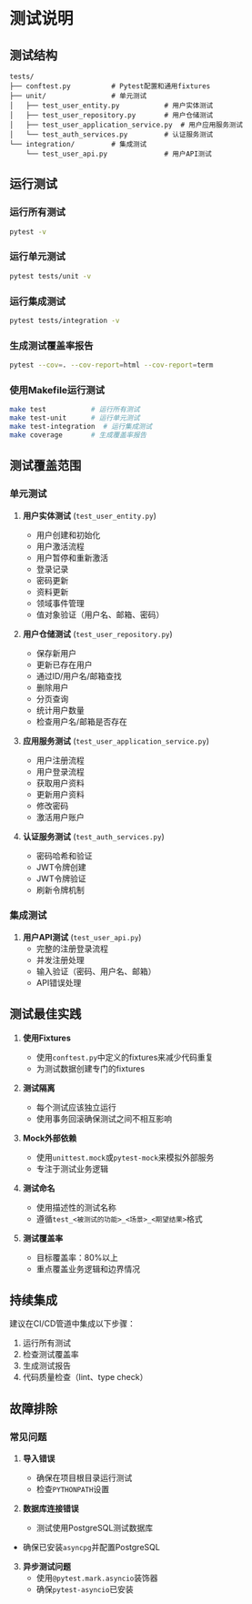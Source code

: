# 测试说明

## 测试结构

```
tests/
├── conftest.py          # Pytest配置和通用fixtures
├── unit/                # 单元测试
│   ├── test_user_entity.py           # 用户实体测试
│   ├── test_user_repository.py       # 用户仓储测试
│   ├── test_user_application_service.py  # 用户应用服务测试
│   └── test_auth_services.py         # 认证服务测试
└── integration/         # 集成测试
    └── test_user_api.py              # 用户API测试
```

## 运行测试

### 运行所有测试
```bash
pytest -v
```

### 运行单元测试
```bash
pytest tests/unit -v
```

### 运行集成测试
```bash
pytest tests/integration -v
```

### 生成测试覆盖率报告
```bash
pytest --cov=. --cov-report=html --cov-report=term
```

### 使用Makefile运行测试
```bash
make test           # 运行所有测试
make test-unit      # 运行单元测试
make test-integration  # 运行集成测试
make coverage       # 生成覆盖率报告
```

## 测试覆盖范围

### 单元测试

1. **用户实体测试** (`test_user_entity.py`)
   - 用户创建和初始化
   - 用户激活流程
   - 用户暂停和重新激活
   - 登录记录
   - 密码更新
   - 资料更新
   - 领域事件管理
   - 值对象验证（用户名、邮箱、密码）

2. **用户仓储测试** (`test_user_repository.py`)
   - 保存新用户
   - 更新已存在用户
   - 通过ID/用户名/邮箱查找
   - 删除用户
   - 分页查询
   - 统计用户数量
   - 检查用户名/邮箱是否存在

3. **应用服务测试** (`test_user_application_service.py`)
   - 用户注册流程
   - 用户登录流程
   - 获取用户资料
   - 更新用户资料
   - 修改密码
   - 激活用户账户

4. **认证服务测试** (`test_auth_services.py`)
   - 密码哈希和验证
   - JWT令牌创建
   - JWT令牌验证
   - 刷新令牌机制

### 集成测试

1. **用户API测试** (`test_user_api.py`)
   - 完整的注册登录流程
   - 并发注册处理
   - 输入验证（密码、用户名、邮箱）
   - API错误处理

## 测试最佳实践

1. **使用Fixtures**
   - 使用`conftest.py`中定义的fixtures来减少代码重复
   - 为测试数据创建专门的fixtures

2. **测试隔离**
   - 每个测试应该独立运行
   - 使用事务回滚确保测试之间不相互影响

3. **Mock外部依赖**
   - 使用`unittest.mock`或`pytest-mock`来模拟外部服务
   - 专注于测试业务逻辑

4. **测试命名**
   - 使用描述性的测试名称
   - 遵循`test_<被测试的功能>_<场景>_<期望结果>`格式

5. **测试覆盖率**
   - 目标覆盖率：80%以上
   - 重点覆盖业务逻辑和边界情况

## 持续集成

建议在CI/CD管道中集成以下步骤：

1. 运行所有测试
2. 检查测试覆盖率
3. 生成测试报告
4. 代码质量检查（lint、type check）

## 故障排除

### 常见问题

1. **导入错误**
   - 确保在项目根目录运行测试
   - 检查`PYTHONPATH`设置

2. **数据库连接错误**
   - 测试使用PostgreSQL测试数据库
- 确保已安装`asyncpg`并配置PostgreSQL

3. **异步测试问题**
   - 使用`@pytest.mark.asyncio`装饰器
   - 确保`pytest-asyncio`已安装